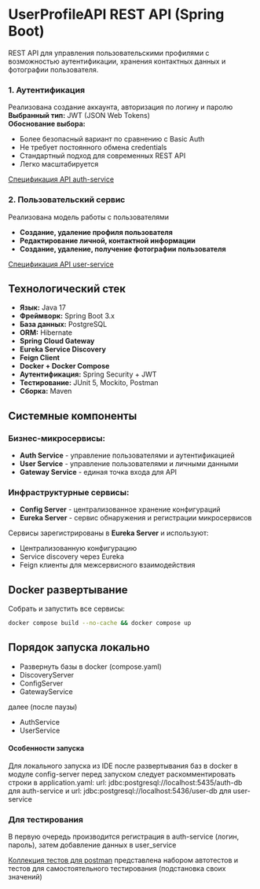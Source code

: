 # UserProfileAPI REST API (Spring Boot)

REST API для управления пользовательскими профилями с возможностью аутентификации, хранения контактных данных 
и фотографии пользователя.


### 1. Аутентификация 
Реализована создание аккаунта, авторизация по логину и паролю
**Выбранный тип:** JWT (JSON Web Tokens)  
**Обоснование выбора:**
- Более безопасный вариант по сравнению с Basic Auth
- Не требует постоянного обмена credentials
- Стандартный подход для современных REST API
- Легко масштабируется


[Спецификация API auth-service](./swagger/auth_service_api.json)

### 2. Пользовательский сервис

Реализована модель работы с пользователями
- **Создание, удаление профиля пользователя**
- **Редактирование личной, контактной информации**
- **Создание, удаление, получение фотографии пользователя**

[Спецификация API user-service](./swagger/user_service_api.json)

## Технологический стек

- **Язык:** Java 17
- **Фреймворк:** Spring Boot 3.x
- **База данных:** PostgreSQL
- **ORM:** Hibernate
- **Spring Cloud Gateway**
- **Eureka Service Discovery**
- **Feign Client**
- **Docker + Docker Compose**
- **Аутентификация:** Spring Security + JWT
- **Тестирование:** JUnit 5, Mockito, Postman
- **Сборка:** Maven

## Системные компоненты

### Бизнес-микросервисы:
- **Auth Service** - управление пользователями и аутентификацией
- **User Service** - управление пользователями и личными данными
- **Gateway Service** - единая точка входа для API

### Инфраструктурные сервисы:
- **Config Server** - централизованное хранение конфигураций
- **Eureka Server** - сервис обнаружения и регистрации микросервисов


Сервисы зарегистрированы в **Eureka Server** и используют:
- Централизованную конфигурацию
- Service discovery через Eureka
- Feign клиенты для межсервисного взаимодействия


   
## Docker развертывание

Собрать и запустить все сервисы:
```bash
docker compose build --no-cache && docker compose up
```

## Порядок запуска локально
  - Развернуть базы в docker (compose.yaml)
  - DiscoveryServer
  - ConfigServer
  - GatewayService

далее (после паузы)
   - AuthService
   - UserService

#### Особенности запуска

Для локального запуска из IDE после развертывания баз в docker в модуле config-server перед запуском следует 
раскомментировать строки в application.yaml: url: jdbc:postgresql://localhost:5435/auth-db для auth-service и
url: jdbc:postgresql://localhost:5436/user-db для user-service

### Для тестирования

В первую очередь производится регистрация в auth-service (логин, пароль), затем добавление данных в user_service

[Коллекция тестов для postman](./postman/UserProfilApi.postman_collection.json) представлена набором автотестов и 
тестов для самостоятельного тестирования (подстановка своих значений) 

